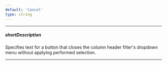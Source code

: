 ```yaml
---
default: 'Cancel'
type: string
---
```

---
##### shortDescription
Specifies text for a button that closes the column header filter's dropdown menu without applying performed selection.

---
